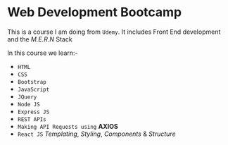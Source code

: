 # Web Development Bootcamp
This is a course I am doing from `Udemy`. It includes Front End development and the *M.E.R.N* Stack

In this course we learn:-
  - `HTML`
  - `CSS`
  - `Bootstrap`
  - `JavaScript`
  - `JQuery`
  - `Node JS`
  - `Express JS`
  - `REST APIs`
  - `Making API Requests using` __AXIOS__ 
  - `React JS` *Templating*, *Styling*, *Components* & *Structure*

